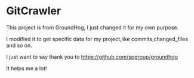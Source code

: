 # GitCrawler

This project is from GroundHog, I just changed it for my own purpose.

I modified it to get specific data for my project,like commits,changed_files and so on.

I just want to say thank you to https://github.com/spgroup/groundhog

It helps me a lot!
